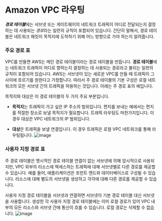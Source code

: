 # Amazon VPC 라우팅

***경로 테이블***에는 서브넷 또는 게이트웨이의 네트워크 트래픽이 어디로 전달되는지 결정하는 데 사용되는 *경로*라는 일련의 규칙이 포함되어 있습니다. 간단히 말해서, 경로 테이블은 네트워크 패킷이 목적지에 도착하기 위해 어느 방향으로 가야 하는지 알려줍니다.

### 주요 경로 표

VPC를 만들면 AWS는 메인 경로 테이블이라는 경로 테이블을 만듭니다. **경로 테이블**에는 네트워크 트래픽이 어디로 향하는지 결정하는 데 사용되는 경로라고 불리는 일련의 규칙이 포함되어 있습니다. AWS는 서브넷이 있는 새로운 VPC를 만들 때 트래픽이 그 사이에 흐르기를 원한다고 가정합니다. 따라서 주 경로 테이블의 기본 구성은 로컬 네트워크의 모든 서브넷 간의 트래픽을 허용하는 것입니다. 아래는 주 경로 표의 예입니다.

목적지와 대상은 이 경로 테이블의 두 가지 주요 부분입니다.

* **목적지**는 트래픽이 가고 싶은 IP 주소의 범위입니다. 편지를 보내는 예에서는 편지를 적절한 장소로 보낼 목적지가 필요합니다. 트래픽 라우팅도 마찬가지입니다. 이 경우 대상은 VPC 네트워크의 IP 범위입니다.

* **대상**은 트래픽을 보낼 연결입니다. 이 경우 트래픽은 로컬 VPC 네트워크를 통해 라우팅됩니다.
![image](https://github.com/user-attachments/assets/d6ef1856-bbd1-4746-be8e-d53e5a7b985b)


### 사용자 지정 경로 표

주 경로 테이블은 명시적인 경로 테이블 연결이 없는 서브넷에 의해 암시적으로 사용되지만, VPC 외부의 리소스에 액세스하는 트래픽에 대해 서브넷별로 다른 경로를 제공할 수 있습니다. 예를 들어, 애플리케이션은 프런트 엔드와 데이터베이스로 구성될 수 있습니다. 리소스에 대해 별도의 서브넷을 생성하고 각각에 대해 다른 경로를 제공할 수 있습니다.

사용자 지정 경로 테이블을 서브넷과 연결하면 서브넷이 기본 경로 테이블 대신 서브넷을 사용합니다. 생성한 각 사용자 지정 경로 테이블에는 이미 로컬 경로가 있어 VPC 내부의 모든 리소스와 서브넷 간에 통신이 흐를 수 있습니다. 로컬 경로는 삭제할 수 없습니다.
![image](https://github.com/user-attachments/assets/4bcbbed5-5c70-4be5-9724-62c0d85e3d12)
